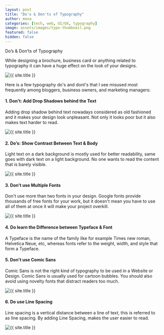 ```yaml
---
layout: post
title: "Do's & Don'ts of Typography"
author: mona
categories: [tech, web, UI/UX, typography]
image: assets/images/typo-thumbnail.png
featured: false
hidden: false
---
```


Do’s & Don’ts of Typography 


While designing a brochure, business card or anything related to typography it can have a huge effect on the look of your designs.

<p class="mb-5"><img class="shadow-lg" src="{{site.baseurl}}/assets/images/typography.png" alt="{{ site.title }}" /></p>

Here is a few typography do's and dont's that I see misused most frequently among bloggers, business owners, and marketing managers:


#### 1. Don't: Add Drop Shadows behind the Text

Adding drop shadow behind text nowadays considered as old fashioned and it makes your design look unpleasant. Not only it looks poor but it also makes text harder to read.

<p class="mb-5"><img class="shadow-lg" src="{{site.baseurl}}/assets/images/dropshadow.jpg" alt="{{ site.title }}" /></p>


#### 2. Do’s: Show Contrast Between Text & Body

Light text on a dark background is mostly used for better readability, same goes with dark text on a light background. No one wants to read the content that is barely visible.

<p class="mb-5"><img class="shadow-lg" src="{{site.baseurl}}/assets/images/contrast.jpg" alt="{{ site.title }}" /></p>

#### 3. Don’t use Multiple Fonts

Don't use more than two fonts in your design. Google fonts provide thousands of free fonts for your work, but it doesn't mean you have to use all of them at once it will make your project overkill.

<p class="mb-5"><img class="shadow-lg" src="{{site.baseurl}}/assets/images/multiple_fonts.png" alt="{{ site.title }}" /></p>

#### 4. Do learn the Difference between Typeface & Font

A Typeface is the name of the family like for example Times new roman, Helvetica Neue, etc, whereas fonts refer to the weight, width, and style that form a Typeface.

#### 5. Don't use Comic Sans

Comic Sans is not the right kind of typography to be used in a Website or Design. Comic Sans is usually used for cartoon bubbles. You should also avoid using novelty fonts that distract readers too much.

<p class="mb-5"><img class="shadow-lg" src="{{site.baseurl}}/assets/images/comicsans.jpg" alt="{{ site.title }}" /></p>

#### 6. Do use Line Spacing

Line spacing is a vertical distance between a line of text, this is referred to as line spacing. By adding Line Spacing, makes the user easier to read.

<p class="mb-5"><img class="shadow-lg" src="{{site.baseurl}}/assets/images/linespacing.jpg" alt="{{ site.title }}" /></p>
